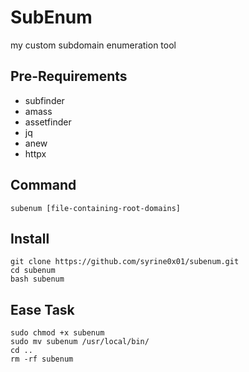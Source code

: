 # SubEnum

my custom subdomain enumeration tool

## Pre-Requirements
- subfinder
- amass
- assetfinder
- jq
- anew
- httpx

## Command
`subenum [file-containing-root-domains]`

## Install
```
git clone https://github.com/syrine0x01/subenum.git
cd subenum
bash subenum
```

## Ease Task
```
sudo chmod +x subenum
sudo mv subenum /usr/local/bin/
cd ..
rm -rf subenum
```
